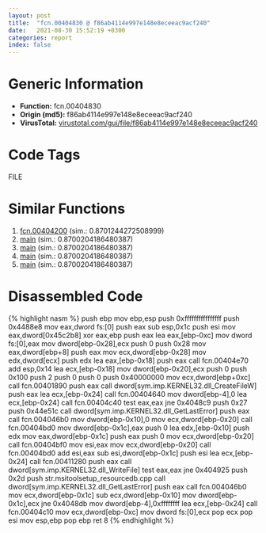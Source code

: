 ```yaml
---
layout: post
title:  "fcn.00404830 @ f86ab4114e997e148e8eceeac9acf240"
date:   2021-08-30 15:52:19 +0300
categories: report
index: false
---
```


# Generic Information
- **Function:** fcn.00404830
- **Origin (md5):** f86ab4114e997e148e8eceeac9acf240
- **VirusTotal:** [virustotal.com/gui/file/f86ab4114e997e148e8eceeac9acf240][virustotal_ref]

# Code Tags
<span class="tag" id="FILE">FILE</span>


# Similar Functions

1. [fcn.00404200][similar_1_ref] (sim.: 0.8701244272508999)
2. [main][similar_2_ref] (sim.: 0.8700204186480387)
3. [main][similar_3_ref] (sim.: 0.8700204186480387)
4. [main][similar_4_ref] (sim.: 0.8700204186480387)
5. [main][similar_5_ref] (sim.: 0.8700204186480387)


# Disassembled Code

{% highlight nasm %}
push ebp
mov ebp,esp
push 0xffffffffffffffff
push 0x4488e8
mov eax,dword fs:[0]
push eax
sub esp,0x1c
push esi
mov eax,dword[0x45c2b8]
xor eax,ebp
push eax
lea eax,[ebp-0xc]
mov dword fs:[0],eax
mov dword[ebp-0x28],ecx
push 0
push 0x28
mov eax,dword[ebp+8]
push eax
mov ecx,dword[ebp-0x28]
mov edx,dword[ecx]
push edx
lea eax,[ebp-0x18]
push eax
call fcn.00404e70
add esp,0x14
lea ecx,[ebp-0x18]
mov dword[ebp-0x20],ecx
push 0
push 0x100
push 2
push 0
push 0
push 0x40000000
mov ecx,dword[ebp+0xc]
call fcn.00401890
push eax
call dword[sym.imp.KERNEL32.dll_CreateFileW]
push eax
lea ecx,[ebp-0x24]
call fcn.00404640
mov dword[ebp-4],0
lea ecx,[ebp-0x24]
call fcn.00404c40
test eax,eax
jne 0x4048c9
push 0x27
push 0x44e51c
call dword[sym.imp.KERNEL32.dll_GetLastError]
push eax
call fcn.004046b0
mov dword[ebp-0x10],0
mov ecx,dword[ebp-0x20]
call fcn.00404bd0
mov dword[ebp-0x1c],eax
push 0
lea edx,[ebp-0x10]
push edx
mov eax,dword[ebp-0x1c]
push eax
push 0
mov ecx,dword[ebp-0x20]
call fcn.00404bf0
mov esi,eax
mov ecx,dword[ebp-0x20]
call fcn.00404bd0
add esi,eax
sub esi,dword[ebp-0x1c]
push esi
lea ecx,[ebp-0x24]
call fcn.00411280
push eax
call dword[sym.imp.KERNEL32.dll_WriteFile]
test eax,eax
jne 0x404925
push 0x2d
push str.msitoolsetup_resourcedb.cpp
call dword[sym.imp.KERNEL32.dll_GetLastError]
push eax
call fcn.004046b0
mov ecx,dword[ebp-0x1c]
sub ecx,dword[ebp-0x10]
mov dword[ebp-0x1c],ecx
jne 0x4048db
mov dword[ebp-4],0xffffffff
lea ecx,[ebp-0x24]
call fcn.00404c10
mov ecx,dword[ebp-0xc]
mov dword fs:[0],ecx
pop ecx
pop esi
mov esp,ebp
pop ebp
ret 8
{% endhighlight %}


[similar_1_ref]: /report/fcn.00404200@f86ab4114e997e148e8eceeac9acf240
[similar_2_ref]: /report/main@ba43b6424fa5ab5a7e33f51cc7b110a4
[similar_3_ref]: /report/main@c0371bf2f84d37acabd30e547b4cc5fa
[similar_4_ref]: /report/main@2f0ae69ca654ab3ba5da77fc0059c2e5
[similar_5_ref]: /report/main@ec60ce05664fcce926079f6a04ff35cb
[virustotal_ref]: https://www.virustotal.com/gui/file/f86ab4114e997e148e8eceeac9acf240